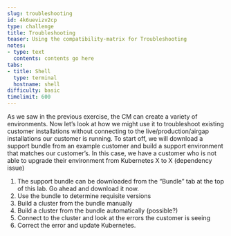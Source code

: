 ```yaml
---
slug: troubleshooting
id: 4k6uevizv2cp
type: challenge
title: Troubleshooting
teaser: Using the compatibility-matrix for Troubleshooting
notes:
- type: text
  contents: contents go here
tabs:
- title: Shell
  type: terminal
  hostname: shell
difficulty: basic
timelimit: 600
---
```


As we saw in the previous exercise, the CM can create a variety of environments. Now let’s look at how we might use it to troubleshoot existing customer installations without connecting to the live/production/airgap installations our customer is running. To start off, we will download a support bundle from an example customer and build a support environment that matches our customer’s. In this case, we have a customer who is not able to upgrade their environment from Kubernetes X to X (dependency issue)

1. The support bundle can be downloaded from the “Bundle” tab at the top of this lab. Go ahead and download it now.
2. Use the bundle to determine requisite versions
3. Build a cluster from the bundle manually
4. Build a cluster from the bundle automatically (possible?)
5. Connect to the cluster and look at the errors the customer is seeing
6. Correct the error and update Kubernetes.

